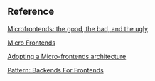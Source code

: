 

## Reference

[Microfrontends: the good, the bad, and the ugly](https://zendev.com/2019/06/17/microfrontends-good-bad-ugly.html?utm_source=ZHShareTargetIDMore&utm_medium=social&utm_oi=29922768715776)

[Micro Frontends](https://martinfowler.com/articles/micro-frontends.html)

[Adopting a Micro-frontends architecture](https://medium.com/dazn-tech/adopting-a-micro-frontends-architecture-e283e6a3c4f3)

[Pattern: Backends For Frontends](https://samnewman.io/patterns/architectural/bff/)

